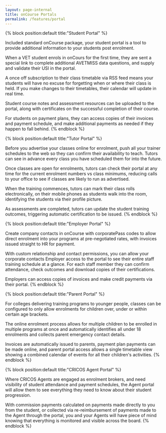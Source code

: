 ```yaml
---
layout: page-internal
title: onCourse Portals
permalink: /features/portal
---
```


{% block position:default title:"Student Portal" %}

Included standard onCourse package, your student portal is a tool to provide additional information to your students post enrolment.

When a VET student enrols in onCours for the first time, they are sent a special link to complete additional AVETMISS data questions, and supply and validate their USI in the portal.

A once off subscription to their class timetable via RSS feed means your students will have no excuse for forgetting when or where their class is held. If you make changes to their timetables, their calendar will update in real time.

Student course notes and assessment resources can be uploaded to the portal, along with certificates on the successful completion of their course.

For students on payment plans, they can access copies of their invoices and payment schedule, and make additional payments as needed if they happen to fall behind.
{% endblock %}

{% block position:default title:"Tutor Portal" %}

Before you advertise your classes online for enrolment, push all your trainer schedules to the web so they can confirm their availability to teach. Tutors can see in advance every class you have scheduled them for into the future.

Once classes are open for enrolments, tutors can check their portal at any time for the current enrolment numbers vs class minimums, reducing calls to your office to see if classes are likely to run as advertised.

When the training commences, tutors can mark their class rolls electronically, on their mobile phones as students walk into the room, identifying the students via their profile picture.

As assessments are completed, tutors can update the student training outcomes, triggering automatic certification to be issued.
{% endblock %}

{% block position:default title:"Employer Portal" %}

Create company contacts in onCourse with corporatePass codes to allow direct enrolment into your programs at pre-negotiated rates, with invoices issued straight to HR for payment.

With custom relationship and contact permissions, you can allow your corporate contacts Employer access to the portal to see their entire staff training schedule at a glance. For each staff member they can confirm attendance, check outcomes and download copies of their certifications.

Employers can access copies of invoices and make credit payments via their portal.
{% endblock %}

{% block position:default title:"Parent Portal" %}

For colleges delivering training programs to younger people, classes can be configured to only allow enrolments for children over, under or within certain age brackets.

The online enrolment process allows for multiple children to be enrolled in multiple programs at once and automatically identifies all under 18 enrolments and  collects parent emergency contact details.

Invoices are automatically issued to parents, payment plan payments can be made online, and parent portal access allows a single timetable view showing a combined calendar of events for all their children's activities.
{% endblock %}

{% block position:default title:"CRICOS Agent Portal" %}

Where CRICOS Agents are engaged as enrolment brokers, and need visibility of student attendance and payment schedules, the Agent portal will allow them to see everything they need to know about their student progression.

With commission payments calculated on payments made directly to you from the student, or collected via re-reimbursement of payments made to the Agent through the portal, you and your Agents will have piece of mind knowing that everything is monitored and visible across the board.
{% endblock %}